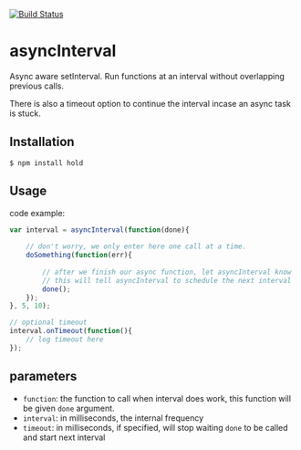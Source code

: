 [![Build Status](https://api.travis-ci.org/socialradar/asyncInterval.png)](http://travis-ci.org/socialradar/asyncinterval)

asyncInterval
=============

Async aware setInterval. Run functions at an interval without overlapping previous calls.

There is also a timeout option to continue the interval incase an async task is stuck.

## Installation

    $ npm install hold

## Usage

code example:

```js
var interval = asyncInterval(function(done){
    
    // don't worry, we only enter here one call at a time.
    doSomething(function(err){
    
        // after we finish our async function, let asyncInterval know
        // this will tell asyncInterval to schedule the next interval
        done();
    });
}, 5, 10);

// optional timeout
interval.onTimeout(function(){
    // log timeout here
});
```

## parameters

* `function`: the function to call when interval does work, this function will be given `done` argument.
* `interval`: in milliseconds, the internal frequency
* `timeout`: in milliseconds, if specified, will stop waiting `done` to be called and start next interval

